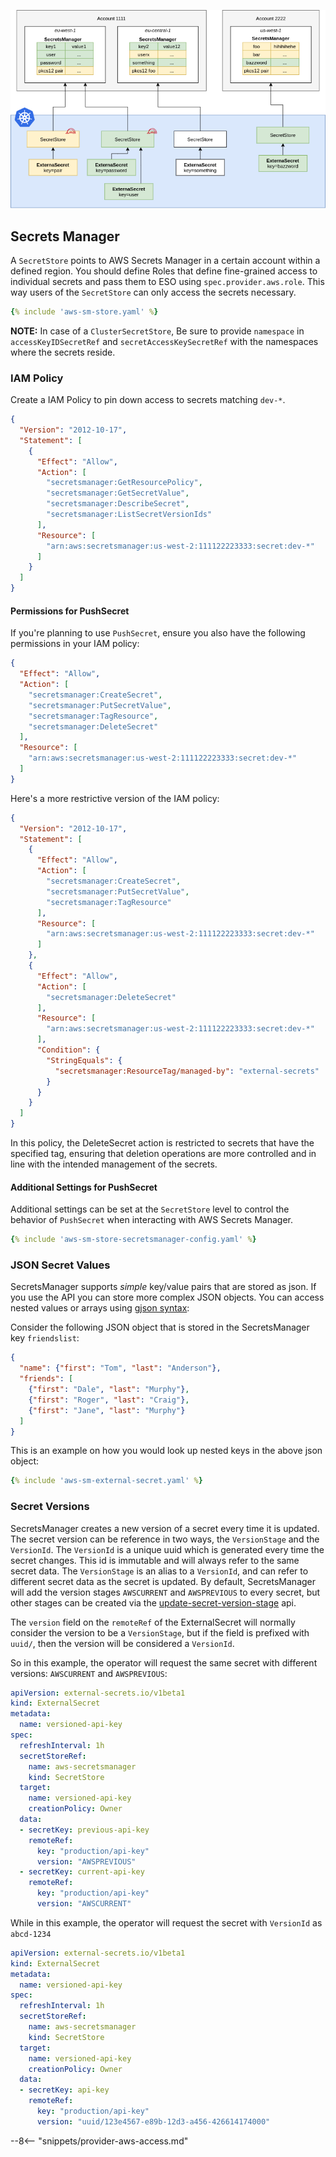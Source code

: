 
![aws sm](../pictures/eso-az-kv-aws-sm.png)

## Secrets Manager

A `SecretStore` points to AWS Secrets Manager in a certain account within a
defined region. You should define Roles that define fine-grained access to
individual secrets and pass them to ESO using `spec.provider.aws.role`. This
way users of the `SecretStore` can only access the secrets necessary.

``` yaml
{% include 'aws-sm-store.yaml' %}
```
**NOTE:** In case of a `ClusterSecretStore`, Be sure to provide `namespace` in `accessKeyIDSecretRef` and `secretAccessKeySecretRef`  with the namespaces where the secrets reside.
### IAM Policy

Create a IAM Policy to pin down access to secrets matching `dev-*`.

``` json
{
  "Version": "2012-10-17",
  "Statement": [
    {
      "Effect": "Allow",
      "Action": [
        "secretsmanager:GetResourcePolicy",
        "secretsmanager:GetSecretValue",
        "secretsmanager:DescribeSecret",
        "secretsmanager:ListSecretVersionIds"
      ],
      "Resource": [
        "arn:aws:secretsmanager:us-west-2:111122223333:secret:dev-*"
      ]
    }
  ]
}
```

#### Permissions for PushSecret

If you're planning to use `PushSecret`, ensure you also have the following permissions in your IAM policy:

``` json
{
  "Effect": "Allow",
  "Action": [
    "secretsmanager:CreateSecret",
    "secretsmanager:PutSecretValue",
    "secretsmanager:TagResource",
    "secretsmanager:DeleteSecret"
  ],
  "Resource": [
    "arn:aws:secretsmanager:us-west-2:111122223333:secret:dev-*"
  ]
}
```

Here's a more restrictive version of the IAM policy:

``` json
{
  "Version": "2012-10-17",
  "Statement": [
    {
      "Effect": "Allow",
      "Action": [
        "secretsmanager:CreateSecret",
        "secretsmanager:PutSecretValue",
        "secretsmanager:TagResource"
      ],
      "Resource": [
        "arn:aws:secretsmanager:us-west-2:111122223333:secret:dev-*"
      ]
    },
    {
      "Effect": "Allow",
      "Action": [
        "secretsmanager:DeleteSecret"
      ],
      "Resource": [
        "arn:aws:secretsmanager:us-west-2:111122223333:secret:dev-*"
      ],
      "Condition": {
        "StringEquals": {
          "secretsmanager:ResourceTag/managed-by": "external-secrets"
        }
      }
    }
  ]
}
```

In this policy, the DeleteSecret action is restricted to secrets that have the specified tag, ensuring that deletion operations are more controlled and in line with the intended management of the secrets.

#### Additional Settings for PushSecret

Additional settings can be set at the `SecretStore` level to control the behavior of `PushSecret` when interacting with AWS Secrets Manager.

```yaml
{% include 'aws-sm-store-secretsmanager-config.yaml' %}
```

### JSON Secret Values

SecretsManager supports *simple* key/value pairs that are stored as json. If you use the API you can store more complex JSON objects. You can access nested values or arrays using [gjson syntax](https://github.com/tidwall/gjson/blob/master/SYNTAX.md):

Consider the following JSON object that is stored in the SecretsManager key `friendslist`:
``` json
{
  "name": {"first": "Tom", "last": "Anderson"},
  "friends": [
    {"first": "Dale", "last": "Murphy"},
    {"first": "Roger", "last": "Craig"},
    {"first": "Jane", "last": "Murphy"}
  ]
}
```

This is an example on how you would look up nested keys in the above json object:

``` yaml
{% include 'aws-sm-external-secret.yaml' %}
```

### Secret Versions

SecretsManager creates a new version of a secret every time it is updated. The secret version can be reference in two ways, the `VersionStage` and the `VersionId`. The `VersionId` is a unique uuid which is generated every time the secret changes. This id is immutable and will always refer to the same secret data. The `VersionStage` is an alias to a `VersionId`, and can refer to different secret data as the secret is updated. By default, SecretsManager will add the version stages `AWSCURRENT` and `AWSPREVIOUS` to every secret, but other stages can be created via the [update-secret-version-stage](https://docs.aws.amazon.com/cli/latest/reference/secretsmanager/update-secret-version-stage.html) api.

The `version` field on the `remoteRef` of the ExternalSecret will normally consider the version to be a `VersionStage`, but if the field is prefixed with `uuid/`, then the version will be considered a `VersionId`.

So in this example, the operator will request the same secret with different versions: `AWSCURRENT` and `AWSPREVIOUS`:

``` yaml
apiVersion: external-secrets.io/v1beta1
kind: ExternalSecret
metadata:
  name: versioned-api-key
spec:
  refreshInterval: 1h
  secretStoreRef:
    name: aws-secretsmanager
    kind: SecretStore
  target:
    name: versioned-api-key
    creationPolicy: Owner
  data:
  - secretKey: previous-api-key
    remoteRef:
      key: "production/api-key"
      version: "AWSPREVIOUS"
  - secretKey: current-api-key
    remoteRef:
      key: "production/api-key"
      version: "AWSCURRENT"
```

While in this example, the operator will request the secret with `VersionId` as `abcd-1234`

``` yaml
apiVersion: external-secrets.io/v1beta1
kind: ExternalSecret
metadata:
  name: versioned-api-key
spec:
  refreshInterval: 1h
  secretStoreRef:
    name: aws-secretsmanager
    kind: SecretStore
  target:
    name: versioned-api-key
    creationPolicy: Owner
  data:
  - secretKey: api-key
    remoteRef:
      key: "production/api-key"
      version: "uuid/123e4567-e89b-12d3-a456-426614174000"
```

--8<-- "snippets/provider-aws-access.md"
